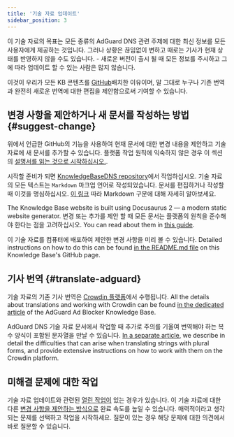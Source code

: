 ```yaml
---
title: '기술 자료 업데이트'
sidebar_position: 3
---
```


이 기술 자료의 목표는 모든 종류의 AdGuard DNS 관련 주제에 대한 최신 정보를 모든 사용자에게 제공하는 것입니다. 그러나 상황은 끊임없이 변하고 때로는 기사가 현재 상태를 반영하지 않을 수도 있습니다. - 새로운 버전이 출시 될 때 모든 정보를 주시하고 그에 따라 업데이트 할 수 있는 사람은 많지 않습니다.

이것이 우리가 모든 KB 콘텐츠를 [GitHub](https://github.com/AdguardTeam/KnowledgeBaseDNS)배치한 이유이며,  말 그대로 누구나 기존 번역과 완전히 새로운 번역에 대한 편집을 제안함으로써 기여할 수 있습니다.

## 변경 사항을 제안하거나 새 문서를 작성하는 방법 {#suggest-change}

위에서 언급한 GitHub의 기능을 사용하여 현재 문서에 대한 변경 내용을 제안하고 기술 자료에 새 문서를 추가할 수 있습니다. 플랫폼 작업 원칙에 익숙하지 않은 경우 이 섹션의 [설명서를 읽는 것으로 시작하십시오.](https://docs.github.com/en).

시작할 준비가 되면 [KnowledgeBaseDNS repository](https://github.com/AdguardTeam/KnowledgeBaseDNS)에서 작업하십시오. 기술 자료의 모든 텍스트는 `Markdown` 마크업 언어로 작성되었습니다. 문서를 편집하거나 작성할 때 이것을 명심하십시오. [이 링크](https://docs.github.com/en/get-started/writing-on-github/getting-started-with-writing-and-formatting-on-github/basic-writing-and-formatting-syntax) 따라 Markdown 구문에 대해 자세히 알아보세요.

The Knowledge Base website is built using Docusaurus 2 — a modern static website generator. 변경 또는 추가를 제안 할 때 모든 문서는 플랫폼의 원칙을 준수해야 한다는 점을 고려하십시오. You can read about them in [this guide](https://docusaurus.io/docs/category/guides).

이 기술 자료를 컴퓨터에 배포하여 제안한 변경 사항을 미리 볼 수 있습니다. Detailed instructions on how to do this can be found [in the README.md file](https://github.com/AdguardTeam/KnowledgeBaseDNS/blob/master/README.md) on this Knowledge Base's GitHub page.

## 기사 번역 {#translate-adguard}

기술 자료의 기존 기사 번역은 [Crowdin 플랫폼](https://crowdin.com/project/adguard-knowledge-bases)에서 수행됩니다. All the details about translations and working with Crowdin can be found [in the dedicated article](https://adguard.com/kb/miscellaneous/contribute/translate/plural-forms/) of the AdGuard Ad Blocker Knowledge Base.

AdGuard DNS 기술 자료 문서에서 작업할 때 추가로 주의를 기울여 번역해야 하는 복수 양식이 포함된 문자열을 만날 수 있습니다. [In a separate article](https://adguard.com/kb/miscellaneous/contribute/translate/plural-forms/), we describe in detail the difficulties that can arise when translating strings with plural forms, and provide extensive instructions on how to work with them on the Crowdin platform.

## 미해결 문제에 대한 작업

기술 자료 업데이트와 관련된 [열린 작업이](https://github.com/AdguardTeam/KnowledgeBaseDNS/issues/) 있는 경우가 있습니다. 이 기술 자료에 대한 다른 [변경 사항을 제안하는 방식으로](#suggest-change) 완료 속도를 높일 수 있습니다. 매력적이라고 생각되는 문제를 선택하고 작업을 시작하세요. 질문이 있는 경우 해당 문제에 대한 의견에서 바로 질문할 수 있습니다.
